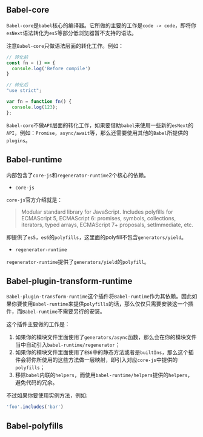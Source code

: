 ## Babel-core

`Babel-core`是`babel`核心的编译器。它所做的主要的工作是`code -> code`，即将你`esNext`语法转化为`es5`等部分低浏览器暂不支持的语法。

注意`Babel-core`只做语法层面的转化工作。例如：

```javascript
// 转化前
const fn = () => {
  console.log('Before compile')
}

// 转化后
"use strict";

var fn = function fn() {
  console.log(123);
};
```

`Babel-core`不做`API`层面的转化工作，如果要借助`babel`来使用一些新的`esNext`的`API`，例如：`Promise`，`async/await`等，那么还需要使用其他的`Babel`所提供的`plugins`。

## Babel-runtime

内部包含了`core-js`和`regenerator-runtime`2个核心的依赖。

* `core-js`

`core-js`官方介绍就是：

> Modular standard library for JavaScript. Includes polyfills for ECMAScript 5, ECMAScript 6: promises, symbols, collections, iterators, typed arrays, ECMAScript 7+ proposals, setImmediate, etc.

即提供了`es5`，`es6`的`polyfills`，这里面的polyfill不包含`generators/yield`。

* `regenerator-runtime`

`regenerator-runtime`提供了`generators/yield`的`polyfill`。

## Babel-plugin-transform-runtime

`Babel-plugin-transform-runtime`这个插件将`Babel-runtime`作为其依赖。因此如果你要使用`Babel-runtime`来提供`polyfills`的话，那么仅仅只需要安装这一个插件，而`Babel-runtime`不需要另行的安装。

这个插件主要做的工作是：

1. 如果你的模块文件里面使用了`generators/async`函数，那么会在你的模块文件当中自动引入`babel-runtime/regenerator`；
2. 如果你的模块文件里面使用了`ES6`中的静态方法或者是`builtIns`，那么这个插件会将你所使用的这些方法做一层映射，即引入对应`core-js`中提供的`polyfills`；
3. 移除`babel`内联的`helpers`，而使用`babel-runtime/helpers`提供的`helpers`，避免代码的冗余。

不过如果你要使用实例方法，例如:

```javascript
'foo'.includes('bar')
```

## Babel-polyfills